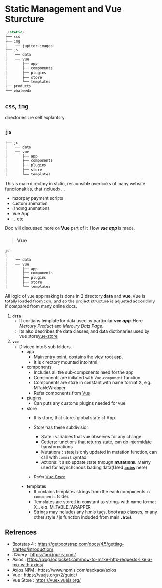 # Static Management and Vue Sturcture
```js
./static/
├── css
├── img
│   └── jupiter-images
├── js
│   ├── data
│   └── vue
│       ├── app
│       ├── components
│       ├── plugins
│       ├── store
│       └── templates
├── products
└── whatwedo
```
## **`css`**, **`img`** 
directories are self explantory

##  **`js`**
```js
├── js
│   ├── data
│   └── vue
│       ├── app
│       ├── components
│       ├── plugins
│       ├── store
│       └── templates
```
This is main directory in static, responsible overlooks of many website functionalties, that inclueds ...
- razorpay payment scripts
- custom animation
- landing animations
- Vue App
- ... etc


Doc will discussed more on **Vue** part of it. How ***vue app*** is made.
> ### Vue
```js
js
|___
|   |── data
│   └── vue
│       ├── app
│       ├── components
│       ├── plugins
│       ├── store
│       └── templates
```
All logic of vue app making is done in 2 directory **data** and **vue**. Vue is totally loaded from cdn, and so the project structure is adjusted accoridinly if compared from many online docs.
1. **`data`**
    - It contians template for data used by particular ***vue app***. Here *Mercury Product* and *Mercury Data Page*.
    - Its also describes the data classes, and data dictionaries used by vue store[vue-store]
2. **`vue`**
    - Divided into 5 sub folders.
        - app 
            - Main entry point, contains the view root app, 
            - It is directory mounted into html.
        - components
            - Includes all the sub-components need for the app
            - Components are initiated with `Vue.component` function.
            - Components are store in constant with name format X<app-name-camelCase>, e.g. MTableWrapper.
            - Refer components from [Vue][vue-components]
        - plugins
            - Can puts any customs plugins needed for vue
        - store
            - It is store, that stores global state of App.
            - Store has these subdivision
                - State : variables that vue observes for any change
                - Getters: functions that returns state, can do intermidate transformations
                - Mutations : state is only updated in mutation function, can call with `commit` syntax
                - Actions: It also update state through **mutations**. Mainly used for asynchonous loading data(Used [**`axios`**][axios] here)

            - Refer [Vue Store][vue-store]
        - templates
            - It contains templates strings from the each components in `components` folder.
            - Templates are stored in constant as strings with name format X_<app-name-capital-snake-case>, e.g. M_TABLE_WRAPPER
            - Strings may includes any htmls tags, bootsrap classes, or any other style / js function included from main **`.html`**

## Refrences 
- Bootstap 4 : https://getbootstrap.com/docs/4.5/getting-started/introduction/
- JQuery : https://api.jquery.com/
- Axios : https://blog.logrocket.com/how-to-make-http-requests-like-a-pro-with-axios/
- Axios NPM : https://www.npmjs.com/package/axios
- Vue : https://vuejs.org/v2/guide/
- Vue Store : https://vuex.vuejs.org/

[axios]: https://www.npmjs.com/package/axios
[vue]: https://vuejs.org/v2/guide/
[vue-store]: https://vuex.vuejs.org/
[vue-components]: https://vuejs.org/v2/guide/components-registration.html